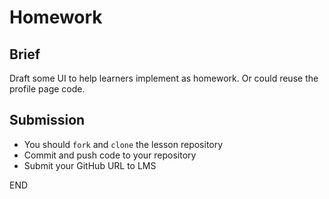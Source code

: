 # Homework

## Brief

Draft some UI to help learners implement as homework. Or could reuse the profile page code.

## Submission

- You should `fork` and `clone` the lesson repository
- Commit and push code to your repository
- Submit your GitHub URL to LMS

END